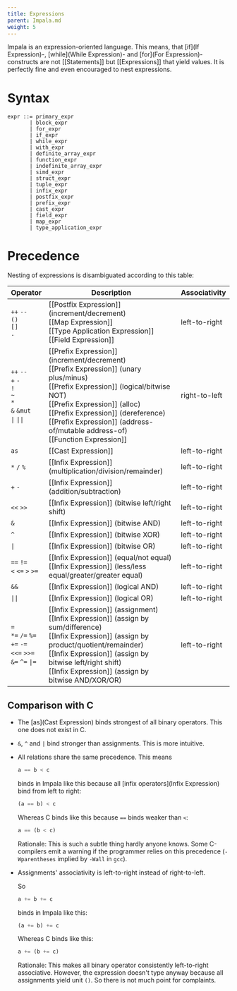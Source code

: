 ```yaml
---
title: Expressions
parent: Impala.md
weight: 5
---
```


Impala is an expression-oriented language.
This means, that [if](If Expression)-, [while](While Expression)- and [for](For Expression)-constructs are not [[Statements]] but [[Expressions]] that yield values.
It is perfectly fine and even encouraged to nest expressions.

# Syntax

```
expr ::= primary_expr
       | block_expr
       | for_expr
       | if_expr
       | while_expr
       | with_expr
       | definite_array_expr
       | function_expr
       | indefinite_array_expr
       | simd_expr
       | struct_expr
       | tuple_expr
       | infix_expr
       | postfix_expr
       | prefix_expr
       | cast_expr
       | field_expr
       | map_expr
       | type_application_expr
```

# Precedence

Nesting of expressions is disambiguated according to this table:

Operator | Description | Associativity 
---------|-------------|--------------
`++` `--` <br/> `()` <br/> `[]` <br/> `.` | [[Postfix Expression]] (increment/decrement) <br/> [[Map Expression]] <br/> [[Type Application Expression]] <br/> [[Field Expression]] | left-to-right
`++` `--` <br/> `+` `-` <br/> `!` <br/> `~` <br/> `*` <br/> `&` `&mut` <br/> `\|` `\|\|` | [[Prefix Expression]] (increment/decrement) <br/> [[Prefix Expression]] (unary plus/minus) <br/> [[Prefix Expression]] (logical/bitwise NOT) <br/> [[Prefix Expression]] (alloc) <br/> [[Prefix Expression]] (dereference) <br/> [[Prefix Expression]] (address-of/mutable address-of) <br/> [[Function Expression]] | right-to-left
`as` | [[Cast Expression]] | left-to-right
`*` `/` `%` | [[Infix Expression]] (multiplication/division/remainder) | left-to-right
`+` `-` | [[Infix Expression]] (addition/subtraction) | left-to-right
`<<` `>>` | [[Infix Expression]] (bitwise left/right shift) | left-to-right
 `&` | [[Infix Expression]] (bitwise AND) | left-to-right
 `^` | [[Infix Expression]] (bitwise XOR) | left-to-right
 `\|` | [[Infix Expression]] (bitwise  OR) | left-to-right
`==` `!=` <br/> `<` `<=` `>` `>=` | [[Infix Expression]] (equal/not equal) <br/> [[Infix Expression]] (less/less equal/greater/greater equal) | left-to-right
`&&` | [[Infix Expression]] (logical AND) | left-to-right
`\|\|` | [[Infix Expression]] (logical  OR) | left-to-right
`=` <br/> `*=` `/=` `%=`  <br/> `+=` `-=` <br/> `<<=` `>>=`  <br/> `&=` `^=` `\|=` | [[Infix Expression]] (assignment) <br/> [[Infix Expression]] (assign by sum/difference) <br/> [[Infix Expression]] (assign by product/quotient/remainder) <br/> [[Infix Expression]] (assign by bitwise left/right shift) <br/> [[Infix Expression]] (assign by bitwise AND/XOR/OR) | left-to-right

## Comparison with C

* The [as](Cast Expression) binds strongest of all binary operators. 
    This one does not exist in C.
* `&`, `^` and `|` bind stronger than assignments. This is more intuitive.
* All relations share the same precedence. This means
    
    ```rust
    a == b < c
    ```
    binds in Impala like this because all [infix operators](Infix Expression) bind from left to right:
    ```rust
    (a == b) < c
    ```
    Whereas C binds like this because ``==`` binds weaker than ``<``:
    ```rust
    a == (b < c)
    ```
    Rationale: 
    This is such a subtle thing hardly anyone knows.
    Some C-compilers emit a warning if the programmer relies on this precedence (```-Wparentheses``` implied by ```-Wall``` in ```gcc```).
* Assignments' associativity is left-to-right instead of right-to-left.

    So
    ```rust
    a += b += c
    ```
    binds in Impala like this:
    ```rust
    (a += b) += c
    ```
    Whereas C binds like this:
    ```rust
    a += (b += c)
    ```
    Rationale: 
    This makes all binary operator consistently left-to-right associative.
    However, the expression doesn't type anyway because all assignments yield unit ```()```.
    So there is not much point for complaints.